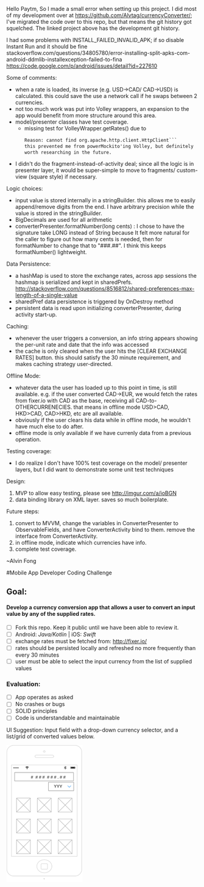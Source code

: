 Hello Paytm, 
So I made a small error when setting up this project. I did most of my development over at https://github.com/Alvtag/currencyConverter/; I've migrated the code over to this repo, but that means the git history got squelched. The linked project above has the development git history.

I had some problems with INSTALL_FAILED_INVALID_APK; if so disable Instant Run and it should be fine
stackoverflow.com/questions/34805780/error-installing-split-apks-com-android-ddmlib-installexception-failed-to-fina
https://code.google.com/p/android/issues/detail?id=227610

Some of comments:
- when a rate is loaded, its inverse (e.g. USD->CAD/ CAD->USD) is calculated. this could save the use a network call if he swaps between 2 currencies.
- not too much work was put into Volley wrappers, an expansion to the app would benefit from more structure around this area.
- model/presenter classes have test coverage.
    - missing test for VolleyWrapper.getRates() due to
      ```java.lang.IllegalStateException: Failed to transform class with name com.android.volley.toolbox.Volley.
      Reason: cannot find org.apache.http.client.HttpClient```
      this prevented me from powerMockito'ing Volley, but definitely worth researching in the future.
- I didn't do the fragment-instead-of-activity deal; since all the logic is in presenter layer,
  it would be super-simple to move to fragments/ custom-view (square style) if necessary.

Logic choices:
- input value is stored internally in a stringBuilder. this allows me to easily append/remove digits from the end.
  I have arbitrary precision while the value is stored in the stringBuilder.
- BigDecimals are used for all arithmetic
- converterPresenter.formatNumber(long cents) : I chose to have the signature take LONG instead of String because
  It felt more natural for the caller to figure out how many cents is needed, then for formatNumber to change that to
  "###.##". I think this keeps formatNumber() lightweight.

Data Persistence:
- a hashMap is used to store the exchange rates, across app sessions the hashmap is serialized and kept in sharedPrefs.
  http://stackoverflow.com/questions/8516812/shared-preferences-max-length-of-a-single-value
- sharedPref data persistence is triggered by OnDestroy method
- persistent data is read upon initializing converterPresenter, during activity start-up.

Caching:
- whenever the user triggers a conversion, an info string appears showing the per-unit rate and date that the info was accessed
- the cache is only cleared when the user hits the [CLEAR EXCHANGE RATES] button. this should satisfy the 30 minute requirement,
  and makes caching strategy user-directed.

Offline Mode:
- whatever data the user has loaded up to this point in time, is still available. e.g. if the user converted CAD->EUR,
  we would fetch the rates from fixer.io with CAD as the base, receiving all CAD-to-OTHERCURRENECIES. that means in offline mode
  USD>CAD, HKD>CAD, CAD>HKD, etc are all available.
- obviously if the user clears his data while in offline mode, he wouldn't have much else to do after.
- offline mode is only available if we have currenly data from a previous operation.


Testing coverage:
- I do realize I don't have 100% test coverage on the model/ presenter layers, but I did want to demonstrate some unit test techniques

Design:
1) MVP to allow easy testing, please see http://imgur.com/a/ioBGN
2) data binding library on XML layer. saves so much boilerplate.

Future steps:
1) convert to MVVM, change the variables in ConverterPresenter to ObservableFields,
 and have ConverterActivity bind to them. remove the interface from ConverterActivity.
2) in offline mode, indicate which currencies have info.
3) complete test coverage.

~Alvin Fong


#Mobile App Developer Coding Challenge

## Goal:

#### Develop a currency conversion app that allows a user to convert an input value by any of the supplied rates.

- [ ] Fork this repo. Keep it public until we have been able to review it.
- [ ] Android: _Java/Kotlin_ | iOS: _Swift_
- [ ] exchange rates must be fetched from: http://fixer.io/  
- [ ] rates should be persisted locally and refreshed no more frequently than every 30 minutes
- [ ] user must be able to select the input currency from the list of supplied values

### Evaluation:
- [ ] App operates as asked
- [ ] No crashes or bugs
- [ ] SOLID principles
- [ ] Code is understandable and maintainable

UI Suggestion: Input field with a drop-down currency selector, and a list/grid of converted values below.

![UI Suggested Wireframe](ui_suggestion.png)
